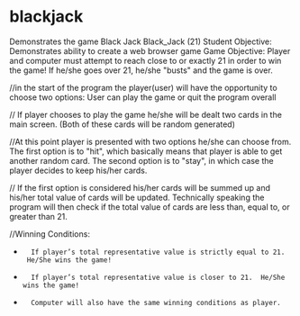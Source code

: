 # blackjack
Demonstrates the game Black Jack
Black_Jack (21)
Student Objective: Demonstrates ability to create a web browser game
Game Objective: Player and computer must attempt to reach close to or exactly 21 in order to win the game! 
 If he/she goes over 21, he/she "busts" and the game is over.

//in the start of the program the player(user) will have the opportunity to choose two options: User can play
 the game or quit the program overall

// If player chooses to play the game he/she will be dealt two cards in the main screen. 
(Both of these cards will be random generated)


//At this point player is presented with two options he/she can choose from.  The first option is to "hit", 
which basically means that player is able to get another random card.  The second option is to "stay", in which
case the player decides to keep his/her cards.

// If the first option is considered his/her cards will be summed up and his/her total value of cards will be updated.
  Technically speaking the program will then check if the total value of cards are less than, equal to, or greater than 21. 

//Winning Conditions:
* 		If player’s total representative value is strictly equal to 21.  He/She wins the game!
* 		If player’s total representative value is closer to 21.  He/She wins the game!  
* 		Computer will also have the same winning conditions as player. 